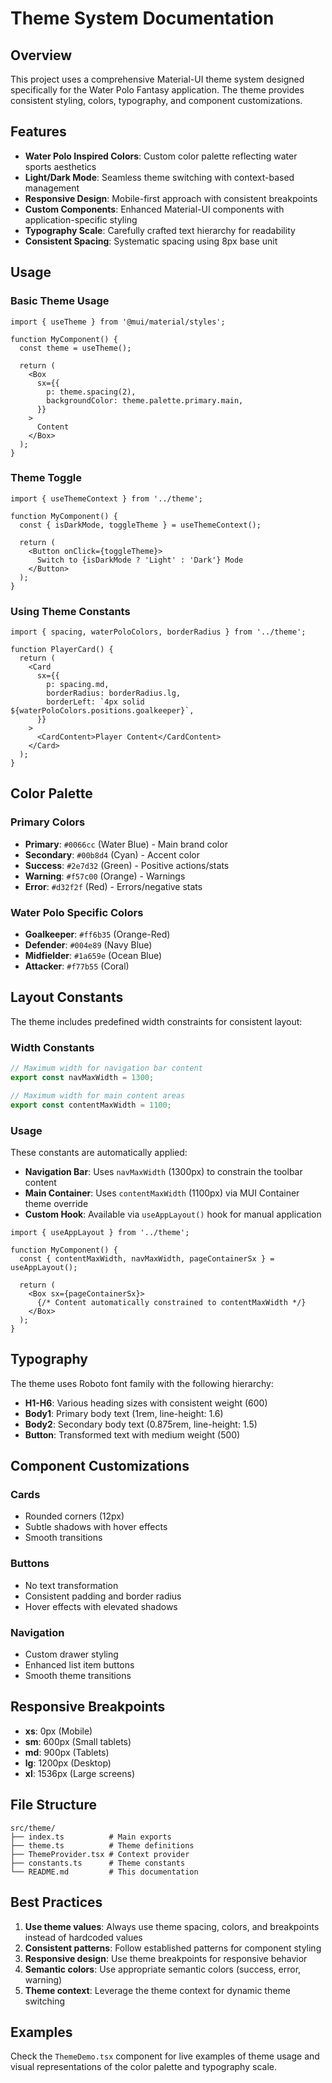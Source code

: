 # Theme System Documentation

## Overview

This project uses a comprehensive Material-UI theme system designed specifically for the Water Polo Fantasy application. The theme provides consistent styling, colors, typography, and component customizations.

## Features

- **Water Polo Inspired Colors**: Custom color palette reflecting water sports aesthetics
- **Light/Dark Mode**: Seamless theme switching with context-based management
- **Responsive Design**: Mobile-first approach with consistent breakpoints
- **Custom Components**: Enhanced Material-UI components with application-specific styling
- **Typography Scale**: Carefully crafted text hierarchy for readability
- **Consistent Spacing**: Systematic spacing using 8px base unit

## Usage

### Basic Theme Usage

```tsx
import { useTheme } from '@mui/material/styles';

function MyComponent() {
  const theme = useTheme();

  return (
    <Box
      sx={{
        p: theme.spacing(2),
        backgroundColor: theme.palette.primary.main,
      }}
    >
      Content
    </Box>
  );
}
```

### Theme Toggle

```tsx
import { useThemeContext } from '../theme';

function MyComponent() {
  const { isDarkMode, toggleTheme } = useThemeContext();

  return (
    <Button onClick={toggleTheme}>
      Switch to {isDarkMode ? 'Light' : 'Dark'} Mode
    </Button>
  );
}
```

### Using Theme Constants

```tsx
import { spacing, waterPoloColors, borderRadius } from '../theme';

function PlayerCard() {
  return (
    <Card
      sx={{
        p: spacing.md,
        borderRadius: borderRadius.lg,
        borderLeft: `4px solid ${waterPoloColors.positions.goalkeeper}`,
      }}
    >
      <CardContent>Player Content</CardContent>
    </Card>
  );
}
```

## Color Palette

### Primary Colors

- **Primary**: `#0066cc` (Water Blue) - Main brand color
- **Secondary**: `#00b8d4` (Cyan) - Accent color
- **Success**: `#2e7d32` (Green) - Positive actions/stats
- **Warning**: `#f57c00` (Orange) - Warnings
- **Error**: `#d32f2f` (Red) - Errors/negative stats

### Water Polo Specific Colors

- **Goalkeeper**: `#ff6b35` (Orange-Red)
- **Defender**: `#004e89` (Navy Blue)
- **Midfielder**: `#1a659e` (Ocean Blue)
- **Attacker**: `#f77b55` (Coral)

## Layout Constants

The theme includes predefined width constraints for consistent layout:

### Width Constants

```typescript
// Maximum width for navigation bar content
export const navMaxWidth = 1300;

// Maximum width for main content areas
export const contentMaxWidth = 1100;
```

### Usage

These constants are automatically applied:

- **Navigation Bar**: Uses `navMaxWidth` (1300px) to constrain the toolbar content
- **Main Container**: Uses `contentMaxWidth` (1100px) via MUI Container theme override
- **Custom Hook**: Available via `useAppLayout()` hook for manual application

```tsx
import { useAppLayout } from '../theme';

function MyComponent() {
  const { contentMaxWidth, navMaxWidth, pageContainerSx } = useAppLayout();

  return (
    <Box sx={pageContainerSx}>
      {/* Content automatically constrained to contentMaxWidth */}
    </Box>
  );
}
```

## Typography

The theme uses Roboto font family with the following hierarchy:

- **H1-H6**: Various heading sizes with consistent weight (600)
- **Body1**: Primary body text (1rem, line-height: 1.6)
- **Body2**: Secondary body text (0.875rem, line-height: 1.5)
- **Button**: Transformed text with medium weight (500)

## Component Customizations

### Cards

- Rounded corners (12px)
- Subtle shadows with hover effects
- Smooth transitions

### Buttons

- No text transformation
- Consistent padding and border radius
- Hover effects with elevated shadows

### Navigation

- Custom drawer styling
- Enhanced list item buttons
- Smooth theme transitions

## Responsive Breakpoints

- **xs**: 0px (Mobile)
- **sm**: 600px (Small tablets)
- **md**: 900px (Tablets)
- **lg**: 1200px (Desktop)
- **xl**: 1536px (Large screens)

## File Structure

```
src/theme/
├── index.ts          # Main exports
├── theme.ts          # Theme definitions
├── ThemeProvider.tsx # Context provider
├── constants.ts      # Theme constants
└── README.md         # This documentation
```

## Best Practices

1. **Use theme values**: Always use theme spacing, colors, and breakpoints instead of hardcoded values
2. **Consistent patterns**: Follow established patterns for component styling
3. **Responsive design**: Use theme breakpoints for responsive behavior
4. **Semantic colors**: Use appropriate semantic colors (success, error, warning)
5. **Theme context**: Leverage the theme context for dynamic theme switching

## Examples

Check the `ThemeDemo.tsx` component for live examples of theme usage and visual representations of the color palette and typography scale.

